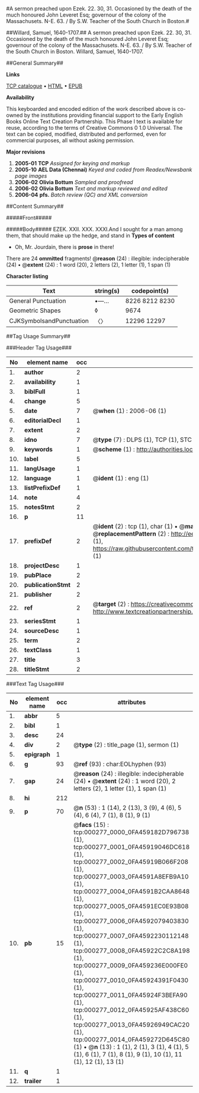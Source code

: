 #A sermon preached upon Ezek. 22. 30, 31. Occasioned by the death of the much honoured John Leveret Esq; governour of the colony of the Massachusets. N-E. 63. / By S.W. Teacher of the South Church in Boston.#

##Willard, Samuel, 1640-1707.##
A sermon preached upon Ezek. 22. 30, 31. Occasioned by the death of the much honoured John Leveret Esq; governour of the colony of the Massachusets. N-E. 63. / By S.W. Teacher of the South Church in Boston.
Willard, Samuel, 1640-1707.

##General Summary##

**Links**

[TCP catalogue](http://www.ota.ox.ac.uk/tcp/)  • 
[HTML](http://tei.it.ox.ac.uk/tcp/Texts-HTML/free/N00/N00216.html)  • 
[EPUB](http://tei.it.ox.ac.uk/tcp/Texts-EPUB/free/N00/N00216.epub)

**Availability**

This keyboarded and encoded edition of the
	       work described above is co-owned by the institutions
	       providing financial support to the Early English Books
	       Online Text Creation Partnership. This Phase I text is
	       available for reuse, according to the terms of Creative
	       Commons 0 1.0 Universal. The text can be copied,
	       modified, distributed and performed, even for
	       commercial purposes, all without asking permission.

**Major revisions**

1. __2005-01__ __TCP__ *Assigned for keying and markup*
1. __2005-10__ __AEL Data (Chennai)__ *Keyed and coded from Readex/Newsbank page images*
1. __2006-02__ __Olivia Bottum__ *Sampled and proofread*
1. __2006-02__ __Olivia Bottum__ *Text and markup reviewed and edited*
1. __2006-04__ __pfs.__ *Batch review (QC) and XML conversion*

##Content Summary##

#####Front#####

#####Body#####
EZEK. XXII. XXX. XXXI.And I sought for a man among them, that should make up the hedge, and stand in
**Types of content**

  * Oh, Mr. Jourdain, there is **prose** in there!

There are 24 **ommitted** fragments! 
 @__reason__ (24) : illegible: indecipherable (24)  •  @__extent__ (24) : 1 word (20), 2 letters (2), 1 letter (1), 1 span (1)

**Character listing**


|Text|string(s)|codepoint(s)|
|---|---|---|
|General Punctuation|•—…|8226 8212 8230|
|Geometric Shapes|◊|9674|
|CJKSymbolsandPunctuation|〈〉|12296 12297|

##Tag Usage Summary##

###Header Tag Usage###

|No|element name|occ|attributes|
|---|---|---|---|
|1.|__author__|2||
|2.|__availability__|1||
|3.|__biblFull__|1||
|4.|__change__|5||
|5.|__date__|7| @__when__ (1) : 2006-06 (1)|
|6.|__editorialDecl__|1||
|7.|__extent__|2||
|8.|__idno__|7| @__type__ (7) : DLPS (1), TCP (1), STC (2), NOTIS (1), IMAGE-SET (1), EVANS-CITATION (1)|
|9.|__keywords__|1| @__scheme__ (1) : http://authorities.loc.gov/ (1)|
|10.|__label__|5||
|11.|__langUsage__|1||
|12.|__language__|1| @__ident__ (1) : eng (1)|
|13.|__listPrefixDef__|1||
|14.|__note__|4||
|15.|__notesStmt__|2||
|16.|__p__|11||
|17.|__prefixDef__|2| @__ident__ (2) : tcp (1), char (1)  •  @__matchPattern__ (2) : ([0-9\-]+):([0-9IVX]+) (1), (.+) (1)  •  @__replacementPattern__ (2) : http://eebo.chadwyck.com/downloadtiff?vid=$1&page=$2 (1), https://raw.githubusercontent.com/textcreationpartnership/Texts/master/tcpchars.xml#$1 (1)|
|18.|__projectDesc__|1||
|19.|__pubPlace__|2||
|20.|__publicationStmt__|2||
|21.|__publisher__|2||
|22.|__ref__|2| @__target__ (2) : https://creativecommons.org/publicdomain/zero/1.0/ (1), http://www.textcreationpartnership.org/docs/. (1)|
|23.|__seriesStmt__|1||
|24.|__sourceDesc__|1||
|25.|__term__|2||
|26.|__textClass__|1||
|27.|__title__|3||
|28.|__titleStmt__|2||


###Text Tag Usage###

|No|element name|occ|attributes|
|---|---|---|---|
|1.|__abbr__|5||
|2.|__bibl__|1||
|3.|__desc__|24||
|4.|__div__|2| @__type__ (2) : title_page (1), sermon (1)|
|5.|__epigraph__|1||
|6.|__g__|93| @__ref__ (93) : char:EOLhyphen (93)|
|7.|__gap__|24| @__reason__ (24) : illegible: indecipherable (24)  •  @__extent__ (24) : 1 word (20), 2 letters (2), 1 letter (1), 1 span (1)|
|8.|__hi__|212||
|9.|__p__|70| @__n__ (53) : 1 (14), 2 (13), 3 (9), 4 (6), 5 (4), 6 (4), 7 (1), 8 (1), 9 (1)|
|10.|__pb__|15| @__facs__ (15) : tcp:000277_0000_0FA459182D796738 (1), tcp:000277_0001_0FA45919046DC618 (1), tcp:000277_0002_0FA45919B066F208 (1), tcp:000277_0003_0FA4591A8EFB9A10 (1), tcp:000277_0004_0FA4591B2CAA8648 (1), tcp:000277_0005_0FA4591EC0E93B08 (1), tcp:000277_0006_0FA4592079403830 (1), tcp:000277_0007_0FA4592230112148 (1), tcp:000277_0008_0FA45922C2C8A198 (1), tcp:000277_0009_0FA459236E000FE0 (1), tcp:000277_0010_0FA45924391F0430 (1), tcp:000277_0011_0FA45924F3BEFA90 (1), tcp:000277_0012_0FA45925AF438C60 (1), tcp:000277_0013_0FA45926949CAC20 (1), tcp:000277_0014_0FA459272D645C80 (1)  •  @__n__ (13) : 1 (1), 2 (1), 3 (1), 4 (1), 5 (1), 6 (1), 7 (1), 8 (1), 9 (1), 10 (1), 11 (1), 12 (1), 13 (1)|
|11.|__q__|1||
|12.|__trailer__|1||
